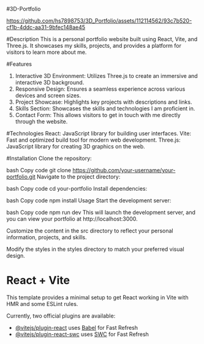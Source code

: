 #3D-Portfolio



https://github.com/hs7898753/3D_Portfolio/assets/112114562/93c7b520-cf1b-4ddc-aa31-9bfec148ae45



#Description
This is a personal portfolio website built using React, Vite, and Three.js. It showcases my skills, projects, and provides a platform for visitors to learn more about me.

#Features
1. Interactive 3D Environment: Utilizes Three.js to create an immersive and interactive 3D background.
2. Responsive Design: Ensures a seamless experience across various devices and screen sizes.
3. Project Showcase: Highlights key projects with descriptions and links.
4. Skills Section: Showcases the skills and technologies I am proficient in.
5. Contact Form: This allows visitors to get in touch with me directly through the website.


#Technologies
React: JavaScript library for building user interfaces.
Vite: Fast and optimized build tool for modern web development.
Three.js: JavaScript library for creating 3D graphics on the web.

#Installation
Clone the repository:

bash
Copy code
git clone https://github.com/your-username/your-portfolio.git
Navigate to the project directory:

bash
Copy code
cd your-portfolio
Install dependencies:

bash
Copy code
npm install
Usage
Start the development server:

bash
Copy code
npm run dev
This will launch the development server, and you can view your portfolio at http://localhost:3000.

Customize the content in the src directory to reflect your personal information, projects, and skills.

Modify the styles in the styles directory to match your preferred visual design.


# React + Vite

This template provides a minimal setup to get React working in Vite with HMR and some ESLint rules.

Currently, two official plugins are available:

- [@vitejs/plugin-react](https://github.com/vitejs/vite-plugin-react/blob/main/packages/plugin-react/README.md) uses [Babel](https://babeljs.io/) for Fast Refresh
- [@vitejs/plugin-react-swc](https://github.com/vitejs/vite-plugin-react-swc) uses [SWC](https://swc.rs/) for Fast Refresh
